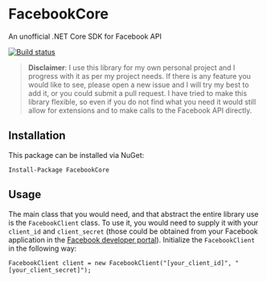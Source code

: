 
# FacebookCore

An unofficial .NET Core SDK for Facebook API

[![Build status](https://ci.appveyor.com/api/projects/status/k3dgy4ulri57bs56?svg=true)](https://ci.appveyor.com/project/developer82/facebookcore)

> **Disclaimer**:
    I use this library for my own personal project and I progress with it as per my project needs. If there is any feature you would like to see, please open a new issue and I will try my best to add it, or you could submit a pull request. I have tried to make this library flexible, so even if you do not find what you need it would still allow for extensions and to make calls to the Facebook API directly.
    
## Installation
This package can be installed via NuGet:

    Install-Package FacebookCore

## Usage
The main class that you would need, and that abstract the entire library use is the `FacebookClient` class. To use it, you would need to supply it with your `client_id` and `client_secret` (those could be obtained from your Facebook application in the [Facebook developer portal](https://developers.facebook.com/)).
Initialize the `FacebookClient` in the following way:

    FacebookClient client = new FacebookClient("[your_client_id]", "[your_client_secret]");
